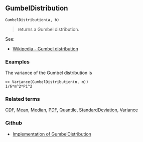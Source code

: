 ## GumbelDistribution

```
GumbelDistribution(a, b)
```

> returns a Gumbel distribution.
    
See:  
* [Wikipedia - Gumbel distribution](https://en.wikipedia.org/wiki/Gumbel_distribution)
 
 
### Examples

The variance of the Gumbel distribution is

```
>> Variance(GumbelDistribution(n, m)) 
1/6*m^2*Pi^2
```

### Related terms 
[CDF](CDF.md), [Mean](Mean.md), [Median](Median.md), [PDF](PDF.md), [Quantile](Quantile.md), [StandardDeviation](StandardDeviation.md), [Variance](Variance.md) 

### Github

* [Implementation of GumbelDistribution](https://github.com/axkr/symja_android_library/blob/master/symja_android_library/matheclipse-core/src/main/java/org/matheclipse/core/builtin/StatisticsFunctions.java#L2649) 
